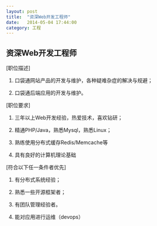 ```yaml
---
layout: post
title:  "资深Web开发工程师"
date:   2014-05-04 17:44:00
category: 工程
---
```

## 资深Web开发工程师

[职位描述]

1. 口袋通网站产品的开发与维护，各种疑难杂症的解决与规避；

2. 口袋通后端应用的开发与维护。

[职位要求]

1. 三年以上Web开发经验，热爱技术，喜欢钻研；

2. 精通PHP/Java，熟悉Mysql，熟悉Linux；

3. 熟练使用分布式缓存Redis/Memcache等

4. 具有良好的计算机理论基础

[符合以下任一条件者优先]

1. 有分布式系统经验；

2. 熟悉一些开源框架者；

3. 有团队管理经验者。

4. 能对应用进行运维（devops）
